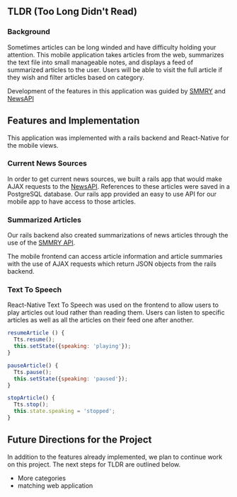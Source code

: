 ## TLDR (Too Long Didn't Read)

### Background

Sometimes articles can be long winded and have difficulty holding your attention. This mobile application takes articles from the web, summarizes the text file into small manageable notes, and displays a feed of summarized articles to the user. Users will be able to visit the full article if they wish and  filter articles based on category.

Development of the features in this application was guided by
[SMMRY](http://smmry.com/about) and
[NewsAPI](https://newsapi.org/#documentation)

## Features and Implementation

This application was implemented with a rails backend and React-Native for the mobile views.

### Current News Sources

In order to get current news sources, we built a rails app that would make AJAX requests to the [NewsAPI](https://newsapi.org/#documentation). References to these articles were saved in a PostgreSQL database. Our rails app provided an easy to use API for our mobile app to have access to those articles.

### Summarized Articles

Our rails backend also created summarizations of news articles through the use of the [SMMRY API](http://smmry.com/about).

The mobile frontend can access article information and article summaries with the use of AJAX requests which return JSON objects from the rails backend.


### Text To Speech

React-Native Text To Speech was used on the frontend to allow users to play articles out loud rather than reading them. Users can listen to specific articles as well as all the articles on their feed one after another.

``` javascript
resumeArticle () {
  Tts.resume();
  this.setState({speaking: 'playing'});
}

pauseArticle() {
  Tts.pause();
  this.setState({speaking: 'paused'});
}

stopArticle() {
  Tts.stop();
  this.state.speaking = 'stopped';
}

```

## Future Directions for the Project

In addition to the features already implemented, we plan to continue work on this project. The next steps for TLDR are outlined below.

- More categories
- matching web application
